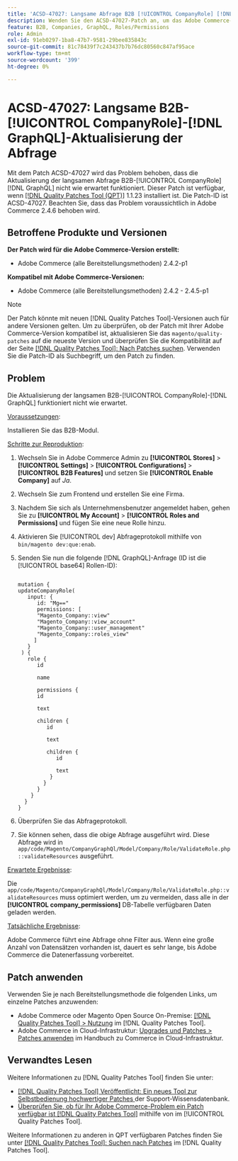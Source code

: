 ```yaml
---
title: 'ACSD-47027: Langsame Abfrage B2B [!UICONTROL CompanyRole] [!DNL GraphQL] Aktualisierung'
description: Wenden Sie den ACSD-47027-Patch an, um das Adobe Commerce-Problem zu beheben, bei dem eine langsame B2B-Aktualisierung [!UICONTROL CompanyRole] [!DNL GraphQL]  Abfrage vorliegt.
feature: B2B, Companies, GraphQL, Roles/Permissions
role: Admin
exl-id: 91eb0297-1ba8-47b7-9581-29bee835843c
source-git-commit: 81c78439f7c243437b7b76dc80560c847af95ace
workflow-type: tm+mt
source-wordcount: '399'
ht-degree: 0%

---
```


# ACSD-47027: Langsame B2B-[!UICONTROL CompanyRole]-[!DNL GraphQL]-Aktualisierung der Abfrage

Mit dem Patch ACSD-47027 wird das Problem behoben, dass die Aktualisierung der langsamen Abfrage B2B-[!UICONTROL CompanyRole] [!DNL GraphQL] nicht wie erwartet funktioniert. Dieser Patch ist verfügbar, wenn [[!DNL Quality Patches Tool (QPT)]](https://experienceleague.adobe.com/en/docs/commerce-knowledge-base/kb/announcements/commerce-announcements/magento-quality-patches-released-new-tool-to-self-serve-quality-patches) 1.1.23 installiert ist. Die Patch-ID ist ACSD-47027. Beachten Sie, dass das Problem voraussichtlich in Adobe Commerce 2.4.6 behoben wird.

## Betroffene Produkte und Versionen

**Der Patch wird für die Adobe Commerce-Version erstellt:**
* Adobe Commerce (alle Bereitstellungsmethoden) 2.4.2-p1

**Kompatibel mit Adobe Commerce-Versionen:**
* Adobe Commerce (alle Bereitstellungsmethoden) 2.4.2 - 2.4.5-p1

>[!NOTE]
>
>Der Patch könnte mit neuen [!DNL Quality Patches Tool]-Versionen auch für andere Versionen gelten. Um zu überprüfen, ob der Patch mit Ihrer Adobe Commerce-Version kompatibel ist, aktualisieren Sie das `magento/quality-patches` auf die neueste Version und überprüfen Sie die Kompatibilität auf der Seite [[!DNL Quality Patches Tool]: Nach Patches suchen](https://experienceleague.adobe.com/tools/commerce-quality-patches/index.html). Verwenden Sie die Patch-ID als Suchbegriff, um den Patch zu finden.

## Problem

Die Aktualisierung der langsamen B2B-[!UICONTROL CompanyRole]-[!DNL GraphQL] funktioniert nicht wie erwartet.

<u>Voraussetzungen</u>:

Installieren Sie das B2B-Modul.

<u>Schritte zur Reproduktion</u>:

1. Wechseln Sie in Adobe Commerce Admin zu **[!UICONTROL Stores]** > **[!UICONTROL Settings]** > **[!UICONTROL Configurations]** > **[!UICONTROL B2B Features]** und setzen Sie **[!UICONTROL Enable Company]** auf _Ja_.
1. Wechseln Sie zum Frontend und erstellen Sie eine Firma.
1. Nachdem Sie sich als Unternehmensbenutzer angemeldet haben, gehen Sie zu **[!UICONTROL My Account]** > **[!UICONTROL Roles and Permissions]** und fügen Sie eine neue Rolle hinzu.
1. Aktivieren Sie [!UICONTROL dev] Abfrageprotokoll mithilfe von `bin/magento dev:que:enab`.
1. Senden Sie nun die folgende [!DNL GraphQL]-Anfrage (ID ist die [!UICONTROL base64] Rollen-ID):

   <pre><code>
   mutation &lbrace;
   updateCompanyRole(
      input: &lbrace;
         id: "Mg=="
         permissions: &lbrack;
         "Magento_Company::view"
         "Magento_Company::view_account"
         "Magento_Company::user_management"
         "Magento_Company::roles_view"
        &rbrack;
      &rbrace;
    ) &lbrace;
      role &lbrace;
         id

         name

         permissions &lbrace;
         id

         text

         children &lbrace;
            id

            text

            children &lbrace;
               id

               text
             &rbrace;
           &rbrace;
         &rbrace;
       &rbrace;
     &rbrace;
   &rbrace;
   </code></pre>

1. Überprüfen Sie das Abfrageprotokoll.
1. Sie können sehen, dass die obige Abfrage ausgeführt wird. Diese Abfrage wird in `app/code/Magento/CompanyGraphQl/Model/Company/Role/ValidateRole.php::validateResources` ausgeführt.

<u>Erwartete Ergebnisse</u>:

Die `app/code/Magento/CompanyGraphQl/Model/Company/Role/ValidateRole.php::validateResources` muss optimiert werden, um zu vermeiden, dass alle in der **[!UICONTROL company_permissions]** DB-Tabelle verfügbaren Daten geladen werden.

<u>Tatsächliche Ergebnisse</u>:

Adobe Commerce führt eine Abfrage ohne Filter aus. Wenn eine große Anzahl von Datensätzen vorhanden ist, dauert es sehr lange, bis Adobe Commerce die Datenerfassung vorbereitet.

## Patch anwenden

Verwenden Sie je nach Bereitstellungsmethode die folgenden Links, um einzelne Patches anzuwenden:

* Adobe Commerce oder Magento Open Source On-Premise: [[!DNL Quality Patches Tool] > Nutzung](/help/tools/quality-patches-tool/usage.md) im [!DNL Quality Patches Tool].
* Adobe Commerce in Cloud-Infrastruktur: [Upgrades und Patches > Patches anwenden](https://experienceleague.adobe.com/docs/commerce-cloud-service/user-guide/develop/upgrade/apply-patches.html) im Handbuch zu Commerce in Cloud-Infrastruktur. 

## Verwandtes Lesen

Weitere Informationen zu [!DNL Quality Patches Tool] finden Sie unter:

* [[!DNL Quality Patches Tool] Veröffentlicht: Ein neues Tool zur Selbstbedienung hochwertiger Patches ](https://experienceleague.adobe.com/en/docs/commerce-knowledge-base/kb/announcements/commerce-announcements/magento-quality-patches-released-new-tool-to-self-serve-quality-patches) der Support-Wissensdatenbank.
* [Überprüfen Sie, ob für Ihr Adobe Commerce-Problem ein Patch verfügbar ist [!DNL Quality Patches Tool]](/help/tools/quality-patches-tool/patches-available-in-qpt/check-patch-for-magento-issue-with-magento-quality-patches.md) mithilfe von im [!UICONTROL Quality Patches Tool].


Weitere Informationen zu anderen in QPT verfügbaren Patches finden Sie unter [[!DNL Quality Patches Tool]: Suchen nach Patches](https://experienceleague.adobe.com/tools/commerce-quality-patches/index.html) im [!DNL Quality Patches Tool].
